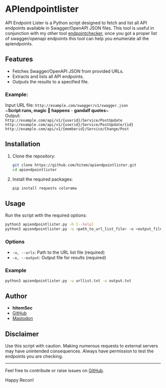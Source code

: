 # APIendpointlister

API Endpoint Lister is a Python script designed to fetch and list all API endpoints available in Swagger/OpenAPI JSON files. This tool is useful in conjunction with my other tool [endpointchecker](https://github.com/hitem/endpointchecker), once you got a proper list of swagger/openapi endpoints this tool can help you enumerate all the apiendpoints.

## Features

- Fetches Swagger/OpenAPI JSON from provided URLs.
- Extracts and lists all API endpoints.
- Outputs the results to a specified file.

### Example: 
Input URL file: `http://example.com/swagger/v1/swagger.json` \
~**Script runs, magic 🧙 happens** - **gandalf quotes**~  
Output:\
`http://example.com/api/v1/{userid}/Service/PostUpdate` 
`http://example.com/api/v1/{userid}/Service/PostUpdate/{id}`
`http://example.com/api/v1/{memberid}/Service/Change/Post`

## Installation

1. Clone the repository:
    ```bash
    git clone https://github.com/hitem/apiendpointlister.git
    cd apiendpointlister
    ```
2. Install the required packages:
    ```bash
    pip install requests colorama
    ```
## Usage

Run the script with the required options:
```bash
python3 apiendpointlister.py -h [--help]
python3 apiendpointlister.py -u <path_to_url_list_file> -o <output_file>
```

### Options
- `-u, --urls`: Path to the URL list file (required)
- `-o, --output`: Output file for results (required)

### Example
```bash
python3 apiendpointlister.py -u urllist.txt -o output.txt
```

## Author
- **hitemSec**
- [GitHub](https://github.com/hitem)
- [Mastodon](https://infosec.exchange/@hitem)

## Disclaimer
Use this script with caution. Making numerous requests to external servers may have unintended consequences. Always have permission to test the endpoints you are checking.

---

Feel free to contribute or raise issues on [GitHub](https://github.com/hitem/endpointchecker).

Happy Recon!
